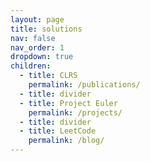 ```yaml
---
layout: page
title: solutions
nav: false
nav_order: 1
dropdown: true
children:
  - title: CLRS
    permalink: /publications/
  - title: divider
  - title: Project Euler
    permalink: /projects/
  - title: divider
  - title: LeetCode
    permalink: /blog/
---
```

